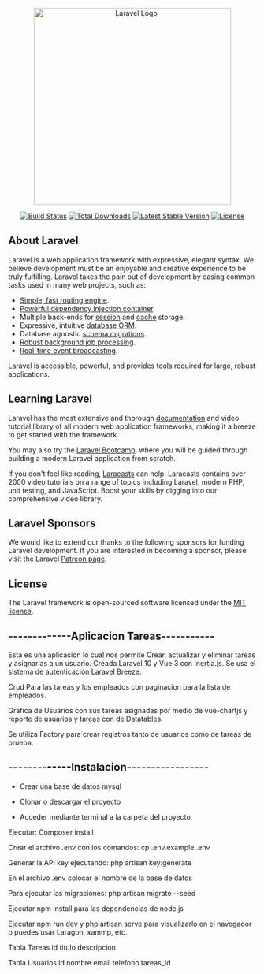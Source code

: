 <p align="center"><a href="https://laravel.com" target="_blank"><img src="https://raw.githubusercontent.com/laravel/art/master/logo-lockup/5%20SVG/2%20CMYK/1%20Full%20Color/laravel-logolockup-cmyk-red.svg" width="400" alt="Laravel Logo"></a></p>

<p align="center">
<a href="https://github.com/laravel/framework/actions"><img src="https://github.com/laravel/framework/workflows/tests/badge.svg" alt="Build Status"></a>
<a href="https://packagist.org/packages/laravel/framework"><img src="https://img.shields.io/packagist/dt/laravel/framework" alt="Total Downloads"></a>
<a href="https://packagist.org/packages/laravel/framework"><img src="https://img.shields.io/packagist/v/laravel/framework" alt="Latest Stable Version"></a>
<a href="https://packagist.org/packages/laravel/framework"><img src="https://img.shields.io/packagist/l/laravel/framework" alt="License"></a>
</p>

## About Laravel

Laravel is a web application framework with expressive, elegant syntax. We believe development must be an enjoyable and creative experience to be truly fulfilling. Laravel takes the pain out of development by easing common tasks used in many web projects, such as:

- [Simple, fast routing engine](https://laravel.com/docs/routing).
- [Powerful dependency injection container](https://laravel.com/docs/container).
- Multiple back-ends for [session](https://laravel.com/docs/session) and [cache](https://laravel.com/docs/cache) storage.
- Expressive, intuitive [database ORM](https://laravel.com/docs/eloquent).
- Database agnostic [schema migrations](https://laravel.com/docs/migrations).
- [Robust background job processing](https://laravel.com/docs/queues).
- [Real-time event broadcasting](https://laravel.com/docs/broadcasting).

Laravel is accessible, powerful, and provides tools required for large, robust applications.

## Learning Laravel

Laravel has the most extensive and thorough [documentation](https://laravel.com/docs) and video tutorial library of all modern web application frameworks, making it a breeze to get started with the framework.

You may also try the [Laravel Bootcamp](https://bootcamp.laravel.com), where you will be guided through building a modern Laravel application from scratch.

If you don't feel like reading, [Laracasts](https://laracasts.com) can help. Laracasts contains over 2000 video tutorials on a range of topics including Laravel, modern PHP, unit testing, and JavaScript. Boost your skills by digging into our comprehensive video library.

## Laravel Sponsors

We would like to extend our thanks to the following sponsors for funding Laravel development. If you are interested in becoming a sponsor, please visit the Laravel [Patreon page](https://patreon.com/taylorotwell).


## License

The Laravel framework is open-sourced software licensed under the [MIT license](https://opensource.org/licenses/MIT).




## -------------Aplicacion Tareas-----------

Esta es una aplicacion lo cual nos permite Crear, actualizar y eliminar tareas y asignarlas a un usuario. Creada Laravel 10 y Vue 3 con Inertia.js. Se usa el sistema de autenticación Laravel Breeze.

Crud Para las tareas y los empleados con paginacion para la lista de empleados.

Grafica de Usuarios con sus tareas asignadas por medio de vue-chartjs y reporte de usuarios y tareas con de Datatables.

Se utiliza Factory para crear registros tanto de usuarios como de tareas de prueba.


## -------------Instalacion-----------------

- Crear una base de datos mysql

- Clonar o descargar el proyecto

- Acceder mediante terminal a la carpeta del proyecto

Ejecutar:  Composer install

Crear el archivo .env con los comandos:  cp .env.example .env

Generar la API key ejecutando:  php artisan key:generate 

En el archivo .env colocar el nombre de la base de datos

Para ejecutar las migraciones: php artisan migrate --seed

Ejecutar npm install para las dependencias de node.js

Ejecutar npm run dev y php artisan serve para visualizarlo en el navegador o puedes usar Laragon, xammp, etc.

Tabla Tareas
id
titulo
descripcion


Tabla Usuarios
id
nombre
email
telefono
tareas_id
